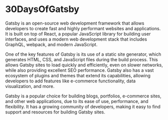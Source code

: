 # 30DaysOfGatsby

Gatsby is an open-source web development framework that allows developers to create fast and highly performant websites and applications. It is built on top of React, a popular JavaScript library for building user interfaces, and uses a modern web development stack that includes GraphQL, webpack, and modern JavaScript.

One of the key features of Gatsby is its use of a static site generator, which generates HTML, CSS, and JavaScript files during the build process. This allows Gatsby sites to load quickly and efficiently, even on slower networks, while also providing excellent SEO performance. Gatsby also has a vast ecosystem of plugins and themes that extend its capabilities, allowing developers to add features like e-commerce functionality, data visualization, and more.

Gatsby is a popular choice for building blogs, portfolios, e-commerce sites, and other web applications, due to its ease of use, performance, and flexibility. It has a growing community of developers, making it easy to find support and resources for building Gatsby sites.
